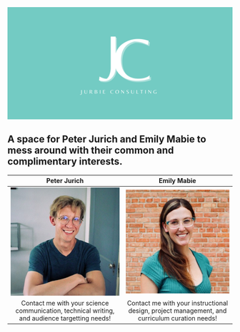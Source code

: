 ![Jurbie Consulting Logo Banner](https://github.com/peterjurich/jurbieconsulting/blob/main/Jurbie%20Consulting%20Banner.png)

## A space for Peter Jurich and Emily Mabie to mess around with their common and complimentary interests.

Peter Jurich | Emily Mabie
:----------:|:-------------------------:
![Peter's headshot](https://github.com/peterjurich/jurbieconsulting/blob/main/Peter%20headshot.jpeg)  |  ![Emily's Headshot](https://github.com/peterjurich/jurbieconsulting/blob/main/Emily%20headshot.jpeg)
Contact me with your science communication, technical writing, and audience targetting needs! | Contact me with your instructional design, project management, and curriculum curation needs!
